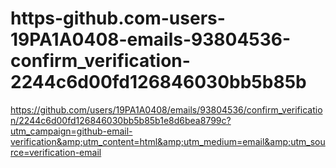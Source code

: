 # https-github.com-users-19PA1A0408-emails-93804536-confirm_verification-2244c6d00fd126846030bb5b85b
https://github.com/users/19PA1A0408/emails/93804536/confirm_verification/2244c6d00fd126846030bb5b85b1e8d6bea8799c?utm_campaign=github-email-verification&amp;utm_content=html&amp;utm_medium=email&amp;utm_source=verification-email

